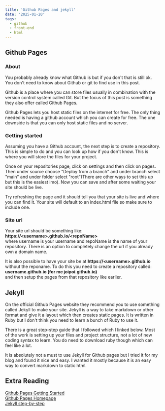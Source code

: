 ```yaml
---
title: 'Github Pages and jekyll'
date: '2025-01-20'
tags: 
  - github
  - front-end
  - html
---
```

## Github Pages

### About

You probably already know what Github is but if you don't that is still ok. You don't need to know about Github or git to find use in this post. 

Github is a place where you can store files usually in combination with the version control system called Git. But the focus of this post is something they also offer called Github Pages.

Github Pages lets you host static files on the internet for free. The only thing needed is having a github account which you can create for free. The one downside is that you can only host static files and no server.

### Getting started

Assuming you have a Github account, the next step is to create a repository. This is simple to do and you can look up how if you don't know. This is where you will store the files for your project.

Once on your repositories page, click on settings and then click on pages. Then under source choose "Deploy from a branch" and under branch select "main" and under folder select "root"(There are other ways to set this up but this is the easiest imo). Now you can save and after some waiting your site should be live.

Try refreshing the page and it should tell you that your site is live and where you can find it. Your site will default to an index.html file so make sure to include one.

### Site url

Your site url should be something like: **https://\<username\>.github.io/\<repoName\>**  
where username is your username and repoName is the name of your repository. There is an option to completely change the url if you already own a domain name. 

It is also possible to have your site be at **https://\<username\>.github.io** without the reponame. To do this you need to create a repository called:  
**username.github.io (for me joipoi.github.io)**  
and then setup the pages from that repository like earlier. 

## Jekyll

On the official Github Pages website they recommend you to use something called Jekyll to make your site. Jekyll is a way to take markdown or other format and give it a layout which then creates static pages. It is written in Ruby but I don't think you need to learn a bunch of Ruby to use it.

There is a great step-step guide that I followed which I linked below. Most of the work is setting up your files and project structure, not a lot of new coding syntax to learn. You do need to download ruby though which can feel like a lot.

It is absolutely not a must to use Jekyll for Github pages but I tried it for my blog and found it nice and easy. I wanted it mostly because it is an easy way to convert markdown to static html.

## Extra Reading

[Github Pages Getting Started](https://docs.github.com/en/pages/getting-started-with-github-pages/creating-a-github-pages-site)  
[Github Pages Homepage](https://pages.github.com/)  
[Jekyll step-by-step](https://jekyllrb.com/docs/step-by-step/01-setup/)

